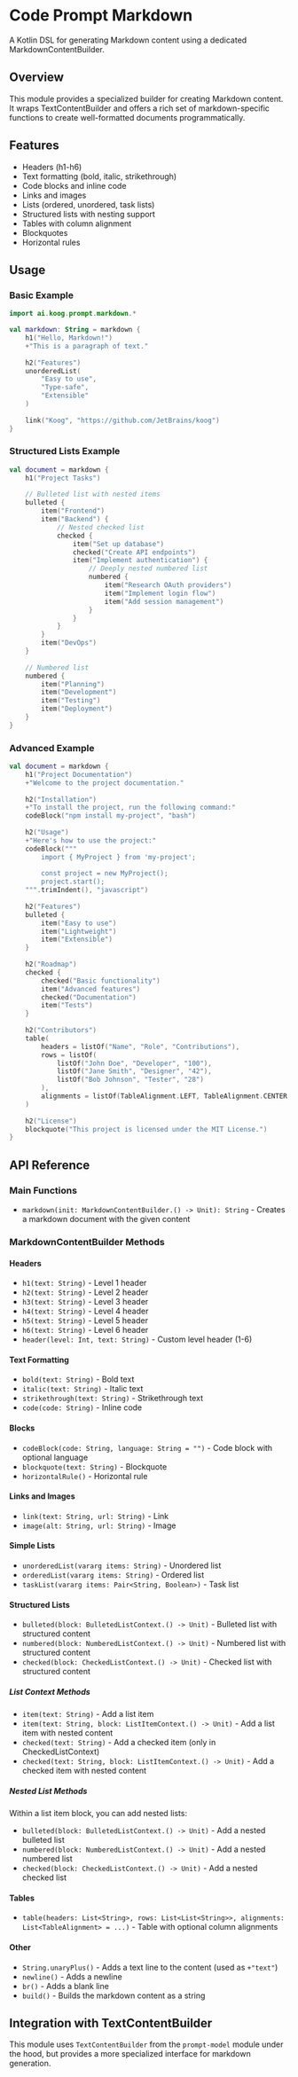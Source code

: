 # Code Prompt Markdown

A Kotlin DSL for generating Markdown content using a dedicated MarkdownContentBuilder.

## Overview

This module provides a specialized builder for creating Markdown content. It wraps TextContentBuilder and offers a rich set of markdown-specific functions to create well-formatted documents programmatically.

## Features

- Headers (h1-h6)
- Text formatting (bold, italic, strikethrough)
- Code blocks and inline code
- Links and images
- Lists (ordered, unordered, task lists)
- Structured lists with nesting support
- Tables with column alignment
- Blockquotes
- Horizontal rules

## Usage

### Basic Example

```kotlin
import ai.koog.prompt.markdown.*

val markdown: String = markdown {
    h1("Hello, Markdown!")
    +"This is a paragraph of text."
    
    h2("Features")
    unorderedList(
        "Easy to use",
        "Type-safe",
        "Extensible"
    )
    
    link("Koog", "https://github.com/JetBrains/koog")
}
```

### Structured Lists Example

```kotlin
val document = markdown {
    h1("Project Tasks")
    
    // Bulleted list with nested items
    bulleted {
        item("Frontend")
        item("Backend") {
            // Nested checked list
            checked {
                item("Set up database")
                checked("Create API endpoints")
                item("Implement authentication") {
                    // Deeply nested numbered list
                    numbered {
                        item("Research OAuth providers")
                        item("Implement login flow")
                        item("Add session management")
                    }
                }
            }
        }
        item("DevOps")
    }
    
    // Numbered list
    numbered {
        item("Planning")
        item("Development")
        item("Testing")
        item("Deployment")
    }
}
```

### Advanced Example

```kotlin
val document = markdown {
    h1("Project Documentation")
    +"Welcome to the project documentation."
    
    h2("Installation")
    +"To install the project, run the following command:"
    codeBlock("npm install my-project", "bash")
    
    h2("Usage")
    +"Here's how to use the project:"
    codeBlock("""
        import { MyProject } from 'my-project';
        
        const project = new MyProject();
        project.start();
    """.trimIndent(), "javascript")
    
    h2("Features")
    bulleted {
        item("Easy to use")
        item("Lightweight")
        item("Extensible")
    }
    
    h2("Roadmap")
    checked {
        checked("Basic functionality")
        item("Advanced features")
        checked("Documentation")
        item("Tests")
    }
    
    h2("Contributors")
    table(
        headers = listOf("Name", "Role", "Contributions"),
        rows = listOf(
            listOf("John Doe", "Developer", "100"),
            listOf("Jane Smith", "Designer", "42"),
            listOf("Bob Johnson", "Tester", "28")
        ),
        alignments = listOf(TableAlignment.LEFT, TableAlignment.CENTER, TableAlignment.RIGHT)
    )
    
    h2("License")
    blockquote("This project is licensed under the MIT License.")
}
```

## API Reference

### Main Functions

- `markdown(init: MarkdownContentBuilder.() -> Unit): String` - Creates a markdown document with the given content

### MarkdownContentBuilder Methods

#### Headers

- `h1(text: String)` - Level 1 header
- `h2(text: String)` - Level 2 header
- `h3(text: String)` - Level 3 header
- `h4(text: String)` - Level 4 header
- `h5(text: String)` - Level 5 header
- `h6(text: String)` - Level 6 header
- `header(level: Int, text: String)` - Custom level header (1-6)

#### Text Formatting

- `bold(text: String)` - Bold text
- `italic(text: String)` - Italic text
- `strikethrough(text: String)` - Strikethrough text
- `code(code: String)` - Inline code

#### Blocks

- `codeBlock(code: String, language: String = "")` - Code block with optional language
- `blockquote(text: String)` - Blockquote
- `horizontalRule()` - Horizontal rule

#### Links and Images

- `link(text: String, url: String)` - Link
- `image(alt: String, url: String)` - Image

#### Simple Lists

- `unorderedList(vararg items: String)` - Unordered list
- `orderedList(vararg items: String)` - Ordered list
- `taskList(vararg items: Pair<String, Boolean>)` - Task list

#### Structured Lists

- `bulleted(block: BulletedListContext.() -> Unit)` - Bulleted list with structured content
- `numbered(block: NumberedListContext.() -> Unit)` - Numbered list with structured content
- `checked(block: CheckedListContext.() -> Unit)` - Checked list with structured content

##### List Context Methods

- `item(text: String)` - Add a list item
- `item(text: String, block: ListItemContext.() -> Unit)` - Add a list item with nested content
- `checked(text: String)` - Add a checked item (only in CheckedListContext)
- `checked(text: String, block: ListItemContext.() -> Unit)` - Add a checked item with nested content

##### Nested List Methods

Within a list item block, you can add nested lists:
- `bulleted(block: BulletedListContext.() -> Unit)` - Add a nested bulleted list
- `numbered(block: NumberedListContext.() -> Unit)` - Add a nested numbered list
- `checked(block: CheckedListContext.() -> Unit)` - Add a nested checked list

#### Tables

- `table(headers: List<String>, rows: List<List<String>>, alignments: List<TableAlignment> = ...)` - Table with optional column alignments

#### Other

- `String.unaryPlus()` - Adds a text line to the content (used as `+"text"`)
- `newline()` - Adds a newline
- `br()` - Adds a blank line
- `build()` - Builds the markdown content as a string

## Integration with TextContentBuilder

This module uses `TextContentBuilder` from the `prompt-model` module under the hood, but provides a more specialized interface for markdown generation.